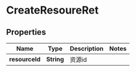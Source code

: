 

# CreateResoureRet


## Properties

| Name | Type | Description | Notes |
|------------ | ------------- | ------------- | -------------|
|**resourceId** | **String** | 资源id |  |



